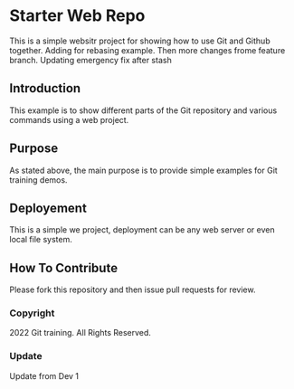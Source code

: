 # Starter Web Repo

This is a simple websitr project for showing how to use Git and Github together. Adding for rebasing example. Then more changes frome feature branch. Updating emergency fix after stash

## Introduction

This example is to show different parts of the Git repository and various commands using a web project.

## Purpose

As stated above, the main purpose is to provide simple examples for Git training demos.

## Deployement

This is a simple we project, deployment can be any web server or even local file system.

## How To Contribute
Please fork this repository and then issue pull requests for review.

### Copyright
2022 Git training. All Rights Reserved.

### Update
Update from Dev 1
